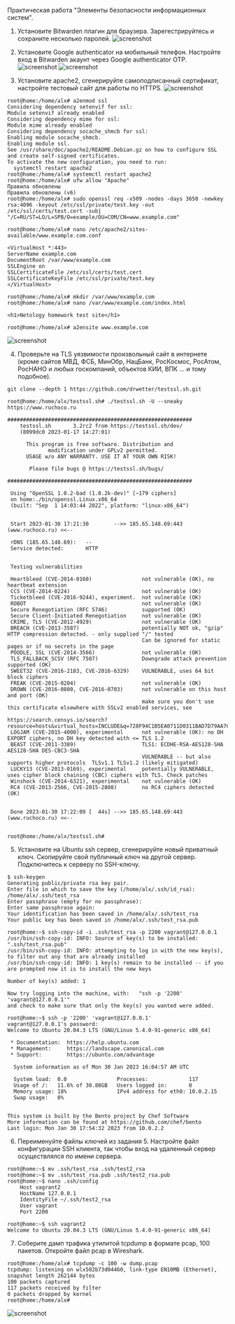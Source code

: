 Практическая работа "Элементы безопасности информационных систем".

1. Установите Bitwarden плагин для браузера. Зарегестрируйтесь и сохраните несколько паролей.
![screenshot](https://github.com/AlxUp/devops-netology/blob/master/devsys-24/security/sec1.png)
2. Установите Google authenticator на мобильный телефон. Настройте вход в Bitwarden акаунт через Google authenticator OTP.
![screenshot](https://github.com/AlxUp/devops-netology/blob/master/devsys-24/security/sec2.png)
![screenshot](https://github.com/AlxUp/devops-netology/blob/master/devsys-24/security/sec3.jpg)

3. Установите apache2, сгенерируйте самоподписанный сертификат, настройте тестовый сайт для работы по HTTPS.
![screenshot](https://github.com/AlxUp/devops-netology/blob/master/devsys-24/security/apache2.png)

```
root@home:/home/alx# a2enmod ssl
Considering dependency setenvif for ssl:
Module setenvif already enabled
Considering dependency mime for ssl:
Module mime already enabled
Considering dependency socache_shmcb for ssl:
Enabling module socache_shmcb.
Enabling module ssl.
See /usr/share/doc/apache2/README.Debian.gz on how to configure SSL and create self-signed certificates.
To activate the new configuration, you need to run:
  systemctl restart apache2
root@home:/home/alx# systemctl restart apache2
root@home:/home/alx# ufw allow "Apache"
Правила обновлены
Правила обновлены (v6)
root@home:/home/alx# sudo openssl req -x509 -nodes -days 3650 -newkey rsa:4096 -keyout /etc/ssl/private/test.key -out /etc/ssl/certs/test.cert -subj "/C=RU/ST=LO/L=SPB/O=example/OU=COM/CN=www.example.com"

```
```
root@home:/home/alx# nano /etc/apache2/sites-available/www.example.com.conf

<VirtualHost *:443>
ServerName example.com
DocumentRoot /var/www/example.com
SSLEngine on
SSLCertificateFile /etc/ssl/certs/test.cert
SSLCertificateKeyFile /etc/ssl/private/test.key
</VirtualHost>

```
```
root@home:/home/alx# mkdir /var/www/example.com
root@home:/home/alx# nano /var/www/example.com/index.html

<h1>Netology homework test site</h1>

root@home:/home/alx# a2ensite www.example.com

```

![screenshot](https://github.com/AlxUp/devops-netology/blob/master/devsys-24/security/site.png)


4. Проверьте на TLS уязвимости произвольный сайт в интернете (кроме сайтов МВД, ФСБ, МинОбр, НацБанк, РосКосмос, РосАтом, РосНАНО и любых госкомпаний, объектов КИИ, ВПК ... и тому подобное).
```
git clone --depth 1 https://github.com/drwetter/testssl.sh.git
```
```
root@home:/home/alx/testssl.sh# ./testssl.sh -U --sneaky https://www.ruchoco.ru

###########################################################
    testssl.sh       3.2rc2 from https://testssl.sh/dev/
    (8099dc0 2023-01-17 14:27:01)

      This program is free software. Distribution and
             modification under GPLv2 permitted.
      USAGE w/o ANY WARRANTY. USE IT AT YOUR OWN RISK!

       Please file bugs @ https://testssl.sh/bugs/

###########################################################

 Using "OpenSSL 1.0.2-bad (1.0.2k-dev)" [~179 ciphers]
 on home:./bin/openssl.Linux.x86_64
 (built: "Sep  1 14:03:44 2022", platform: "linux-x86_64")


 Start 2023-01-30 17:21:30        -->> 185.65.148.69:443 (www.ruchoco.ru) <<--

 rDNS (185.65.148.69):   --
 Service detected:       HTTP


 Testing vulnerabilities 

 Heartbleed (CVE-2014-0160)                not vulnerable (OK), no heartbeat extension
 CCS (CVE-2014-0224)                       not vulnerable (OK)
 Ticketbleed (CVE-2016-9244), experiment.  not vulnerable (OK)
 ROBOT                                     not vulnerable (OK)
 Secure Renegotiation (RFC 5746)           supported (OK)
 Secure Client-Initiated Renegotiation     not vulnerable (OK)
 CRIME, TLS (CVE-2012-4929)                not vulnerable (OK)
 BREACH (CVE-2013-3587)                    potentially NOT ok, "gzip" HTTP compression detected. - only supplied "/" tested
                                           Can be ignored for static pages or if no secrets in the page
 POODLE, SSL (CVE-2014-3566)               not vulnerable (OK)
 TLS_FALLBACK_SCSV (RFC 7507)              Downgrade attack prevention supported (OK)
 SWEET32 (CVE-2016-2183, CVE-2016-6329)    VULNERABLE, uses 64 bit block ciphers
 FREAK (CVE-2015-0204)                     not vulnerable (OK)
 DROWN (CVE-2016-0800, CVE-2016-0703)      not vulnerable on this host and port (OK)
                                           make sure you don't use this certificate elsewhere with SSLv2 enabled services, see
                                           https://search.censys.io/search?resource=hosts&virtual_hosts=INCLUDE&q=728F94C1B5EA0711D0311BAD7D79AA7C63EADCC7184ACAE6BF38DA05FC4E7F03
 LOGJAM (CVE-2015-4000), experimental      not vulnerable (OK): no DH EXPORT ciphers, no DH key detected with <= TLS 1.2
 BEAST (CVE-2011-3389)                     TLS1: ECDHE-RSA-AES128-SHA AES128-SHA DES-CBC3-SHA 
                                           VULNERABLE -- but also supports higher protocols  TLSv1.1 TLSv1.2 (likely mitigated)
 LUCKY13 (CVE-2013-0169), experimental     potentially VULNERABLE, uses cipher block chaining (CBC) ciphers with TLS. Check patches
 Winshock (CVE-2014-6321), experimental    not vulnerable (OK)
 RC4 (CVE-2013-2566, CVE-2015-2808)        no RC4 ciphers detected (OK)


 Done 2023-01-30 17:22:09 [  44s] -->> 185.65.148.69:443 (www.ruchoco.ru) <<--


root@home:/home/alx/testssl.sh# 

```

5. Установите на Ubuntu ssh сервер, сгенерируйте новый приватный ключ. Скопируйте свой публичный ключ на другой сервер. Подключитесь к серверу по SSH-ключу.
```
$ ssh-keygen
Generating public/private rsa key pair.
Enter file in which to save the key (/home/alx/.ssh/id_rsa): /home/alx/.ssh/test_rsa       
Enter passphrase (empty for no passphrase): 
Enter same passphrase again: 
Your identification has been saved in /home/alx/.ssh/test_rsa
Your public key has been saved in /home/alx/.ssh/test_rsa.pub

root@home:~$ ssh-copy-id -i .ssh/test_rsa -p 2200 vagrant@127.0.0.1
/usr/bin/ssh-copy-id: INFO: Source of key(s) to be installed: ".ssh/test_rsa.pub"
/usr/bin/ssh-copy-id: INFO: attempting to log in with the new key(s), to filter out any that are already installed
/usr/bin/ssh-copy-id: INFO: 1 key(s) remain to be installed -- if you are prompted now it is to install the new keys

Number of key(s) added: 1

Now try logging into the machine, with:   "ssh -p '2200' 'vagrant@127.0.0.1'"
and check to make sure that only the key(s) you wanted were added.

root@home:~$ ssh -p '2200' 'vagrant@127.0.0.1'
vagrant@127.0.0.1's password: 
Welcome to Ubuntu 20.04.3 LTS (GNU/Linux 5.4.0-91-generic x86_64)

 * Documentation:  https://help.ubuntu.com
 * Management:     https://landscape.canonical.com
 * Support:        https://ubuntu.com/advantage

  System information as of Mon 30 Jan 2023 16:04:57 AM UTC

  System load:  0.0                Processes:             117
  Usage of /:   11.6% of 30.88GB   Users logged in:       0
  Memory usage: 18%                IPv4 address for eth0: 10.0.2.15
  Swap usage:   0%


This system is built by the Bento project by Chef Software
More information can be found at https://github.com/chef/bento
Last login: Mon Jan 30 17:54:32 2023 from 10.0.2.2

```

6. Переименуйте файлы ключей из задания 5. Настройте файл конфигурации SSH клиента, так чтобы вход на удаленный сервер осуществлялся по имени сервера.
```
root@home:~$ mv .ssh/test_rsa .ssh/test2_rsa
root@home:~$ mv .ssh/test_rsa.pub .ssh/test2_rsa.pub
root@home:~$ nano .ssh/config
	Host vagrant2
	HostName 127.0.0.1
	IdentityFile ~/.ssh/test2_rsa
	User vagrant
	Port 2200
```
```
root@home:~$ ssh vagrant2
Welcome to Ubuntu 20.04.3 LTS (GNU/Linux 5.4.0-91-generic x86_64)
```

7. Соберите дамп трафика утилитой tcpdump в формате pcap, 100 пакетов. Откройте файл pcap в Wireshark.
```
root@home:/home/alx# tcpdump -c 100 -w dump.pcap
tcpdump: listening on wlx502b73d04460, link-type EN10MB (Ethernet), snapshot length 262144 bytes
100 packets captured
117 packets received by filter
0 packets dropped by kernel
root@home:/home/alx# 
```
![screenshot](https://github.com/AlxUp/devops-netology/blob/master/devsys-24/security/wire.png)


